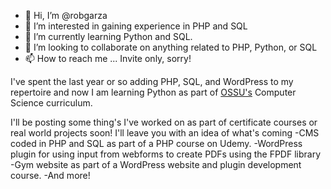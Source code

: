 - 👋 Hi, I’m @robgarza
- 👀 I’m interested in gaining experience in PHP and SQL
- 🌱 I’m currently learning Python and SQL.
- 💞️ I’m looking to collaborate on anything related to PHP, Python, or SQL
- 📫 How to reach me ... Invite only, sorry!

I've spent the last year or so adding PHP, SQL, and WordPress to my repertoire and now I am learning Python as part of [OSSU's](https://github.com/ossu/computer-science#curriculum) Computer Science curriculum.

I'll be posting some thing's I've worked on as part of certificate courses or real world projects soon! I'll leave you with an idea of what's coming
-CMS coded in PHP and SQL as part of a PHP course on Udemy.
-WordPress plugin for using input from webforms to create PDFs using the FPDF library
-Gym website as part of a WordPress website and plugin development course.
-And more!

<!---
robgarza/robgarza is a ✨ special ✨ repository because its `README.md` (this file) appears on your GitHub profile.
You can click the Preview link to take a look at your changes.
--->
